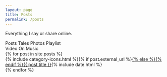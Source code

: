 ```yaml
---
layout: page
title: Posts
permalink: /posts
---
```

Everything I say or share online.
<div class="legend">
<i class="far fa-comment-alt"></i><span>Posts</span>
<i class="far fa-newspaper"></i><span>Tales</span>
<i class="far fa-images"></i><span>Photos</span>
<i class="fab fa-spotify"></i><span>Playlist</span><br />
<i class="fas fa-video"></i><span>Video</span>
<i class="fas fa-record-vinyl"></i><span>On Music</span>
</div>
{% for post in site.posts %}
<div class="post-info">{% include category-icons.html %}{% if post.external_url %}<a class="post-title-link external" href="{{ post.external_url }}" target="_blank">{% else %}<a class="post-title-link" href="{{ post.url }}">{% endif %}{{ post.title }}</a><span class="post-date">{% include date.html %}</span>
    
</div>
{% endfor %}